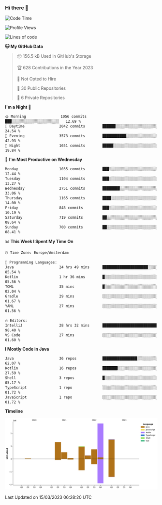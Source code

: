 ### Hi there 👋


<!--START_SECTION:waka-->
![Code Time](http://img.shields.io/badge/Code%20Time-3%2C081%20hrs%2014%20mins-blue)

![Profile Views](http://img.shields.io/badge/Profile%20Views-0-blue)

![Lines of code](https://img.shields.io/badge/From%20Hello%20World%20I%27ve%20Written-8.2%20million%20lines%20of%20code-blue)

**🐱 My GitHub Data** 

> 📦 156.5 kB Used in GitHub's Storage 
 > 
> 🏆 628 Contributions in the Year 2023
 > 
> 🚫 Not Opted to Hire
 > 
> 📜 30 Public Repositories 
 > 
> 🔑 6 Private Repositories 
 > 
**I'm a Night 🦉** 

```text
🌞 Morning                1056 commits        ███░░░░░░░░░░░░░░░░░░░░░░   12.69 % 
🌆 Daytime                2042 commits        ██████░░░░░░░░░░░░░░░░░░░   24.54 % 
🌃 Evening                3573 commits        ███████████░░░░░░░░░░░░░░   42.93 % 
🌙 Night                  1651 commits        █████░░░░░░░░░░░░░░░░░░░░   19.84 % 
```
📅 **I'm Most Productive on Wednesday** 

```text
Monday                   1035 commits        ███░░░░░░░░░░░░░░░░░░░░░░   12.44 % 
Tuesday                  1104 commits        ███░░░░░░░░░░░░░░░░░░░░░░   13.27 % 
Wednesday                2751 commits        ████████░░░░░░░░░░░░░░░░░   33.06 % 
Thursday                 1165 commits        ████░░░░░░░░░░░░░░░░░░░░░   14.00 % 
Friday                   848 commits         ███░░░░░░░░░░░░░░░░░░░░░░   10.19 % 
Saturday                 719 commits         ██░░░░░░░░░░░░░░░░░░░░░░░   08.64 % 
Sunday                   700 commits         ██░░░░░░░░░░░░░░░░░░░░░░░   08.41 % 
```


📊 **This Week I Spent My Time On** 

```text
🕑︎ Time Zone: Europe/Amsterdam

💬 Programming Languages: 
Java                     24 hrs 49 mins      █████████████████████░░░░   85.54 % 
Kotlin                   1 hr 36 mins        █░░░░░░░░░░░░░░░░░░░░░░░░   05.56 % 
TOML                     35 mins             █░░░░░░░░░░░░░░░░░░░░░░░░   02.04 % 
Gradle                   29 mins             ░░░░░░░░░░░░░░░░░░░░░░░░░   01.67 % 
YAML                     27 mins             ░░░░░░░░░░░░░░░░░░░░░░░░░   01.56 % 

🔥 Editors: 
IntelliJ                 28 hrs 32 mins      █████████████████████████   98.40 % 
VS Code                  27 mins             ░░░░░░░░░░░░░░░░░░░░░░░░░   01.60 % 
```

**I Mostly Code in Java** 

```text
Java                     36 repos            ████████████████░░░░░░░░░   62.07 % 
Kotlin                   16 repos            ███████░░░░░░░░░░░░░░░░░░   27.59 % 
Shell                    3 repos             █░░░░░░░░░░░░░░░░░░░░░░░░   05.17 % 
TypeScript               1 repo              ░░░░░░░░░░░░░░░░░░░░░░░░░   01.72 % 
JavaScript               1 repo              ░░░░░░░░░░░░░░░░░░░░░░░░░   01.72 % 
```



**Timeline**

![Lines of Code chart](https://raw.githubusercontent.com/powercasgamer/powercasgamer/master/assets/bar_graph.png)


 Last Updated on 15/03/2023 06:28:20 UTC
<!--END_SECTION:waka-->
